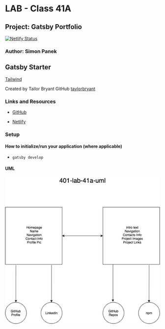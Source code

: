 # LAB - Class 41A

## Project: Gatsby Portfolio

[![Netlify Status](https://api.netlify.com/api/v1/badges/ecbadb7a-5a7d-49eb-9294-a41f614ad613/deploy-status)](https://app.netlify.com/sites/gatsby-portfolio-sp/deploys)

### Author: Simon Panek

## Gatsby Starter

[Tailwind](https://github.com/taylorbryant/gatsby-starter-tailwind)

Created by Tailor Bryant GitHub [taylorbryant](https://github.com/taylorbryant)

### Links and Resources

- [GitHub](https://github.com/simon-panek/gatsby-porfolio)

- [Netlify](gatsby-portfolio-sp.netlify.app)

### Setup

#### How to initialize/run your application (where applicable)

- `gatsby develop`

#### UML

![Gatsby Portfolio UML](portfolio-starter/401-lab-41a-uml.png)